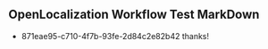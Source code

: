 ## OpenLocalization Workflow Test MarkDown
* 871eae95-c710-4f7b-93fe-2d84c2e82b42 
thanks!<!--HONumber=Mar16_HO2-->
